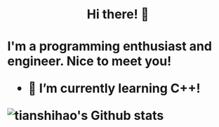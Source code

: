 <h1 align="center">

Hi there! 👋

</h1>

<h1>

I'm a programming enthusiast and engineer. Nice to meet you!

- 🌱 I’m currently learning C++!

![tianshihao's Github stats](https://github-readme-stats.vercel.app/api?username=tianshihao&count_private=true&show_icons=true&theme=buefy)

</h1>

<!--
**tianshihao/tianshihao** is a ✨ _special_ ✨ repository because its `README.md` (this file) appears on your GitHub profile.

Here are some ideas to get you started:

- 🔭 I’m currently working on ...
- 🌱 I’m currently learning ...
- 👯 I’m looking to collaborate on ...
- 🤔 I’m looking for help with ...
- 💬 Ask me about ...
- 📫 How to reach me: ...
- 😄 Pronouns: ...
- ⚡ Fun fact: ...
-->
